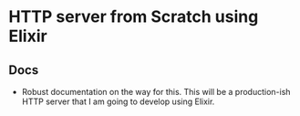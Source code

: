 # HTTP server from Scratch using Elixir

## Docs
- Robust documentation on the way for this. This will be a production-ish HTTP server that I am going to develop using Elixir. 
